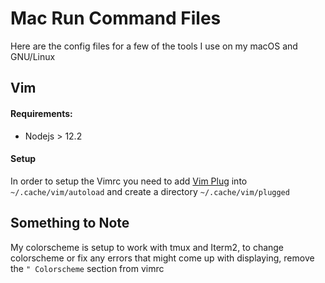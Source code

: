 # Mac Run Command Files

Here are the config files for a few of the tools I use on my macOS and GNU/Linux

## Vim

#### Requirements:

* Nodejs > 12.2

#### Setup

In order to setup the Vimrc you need to add [Vim Plug](https://github.com/junegunn/vim-plug) into `~/.cache/vim/autoload` and create a directory `~/.cache/vim/plugged`

## Something to Note

My colorscheme is setup to work with tmux and Iterm2, to change colorscheme or fix any errors that might come up with displaying, remove the `" Colorscheme` section from vimrc

